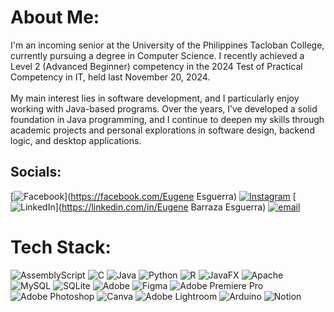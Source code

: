 # About Me:
I'm an incoming senior at the University of the Philippines Tacloban College, currently pursuing a degree in Computer Science. I recently achieved a Level 2 (Advanced Beginner) competency in the 2024 Test of Practical Competency in IT, held last November 20, 2024.<br><br>My main interest lies in software development, and I particularly enjoy working with Java-based programs. Over the years, I’ve developed a solid foundation in Java programming, and I continue to deepen my skills through academic projects and personal explorations in software design, backend logic, and desktop applications.


## Socials:
[![Facebook](https://img.shields.io/badge/Facebook-%231877F2.svg?logo=Facebook&logoColor=white)](https://facebook.com/Eugene Esguerra) [![Instagram](https://img.shields.io/badge/Instagram-%23E4405F.svg?logo=Instagram&logoColor=white)](https://instagram.com/ishomayo) [![LinkedIn](https://img.shields.io/badge/LinkedIn-%230077B5.svg?logo=linkedin&logoColor=white)](https://linkedin.com/in/Eugene Barraza Esguerra) [![email](https://img.shields.io/badge/Email-D14836?logo=gmail&logoColor=white)](mailto:euesguerra@up.edu.ph) 

# Tech Stack:
![AssemblyScript](https://img.shields.io/badge/assembly%20script-%23000000.svg?style=for-the-badge&logo=assemblyscript&logoColor=white) ![C](https://img.shields.io/badge/c-%2300599C.svg?style=for-the-badge&logo=c&logoColor=white) ![Java](https://img.shields.io/badge/java-%23ED8B00.svg?style=for-the-badge&logo=openjdk&logoColor=white) ![Python](https://img.shields.io/badge/python-3670A0?style=for-the-badge&logo=python&logoColor=ffdd54) ![R](https://img.shields.io/badge/r-%23276DC3.svg?style=for-the-badge&logo=r&logoColor=white) ![JavaFX](https://img.shields.io/badge/javafx-%23FF0000.svg?style=for-the-badge&logo=javafx&logoColor=white) ![Apache](https://img.shields.io/badge/apache-%23D42029.svg?style=for-the-badge&logo=apache&logoColor=white) ![MySQL](https://img.shields.io/badge/mysql-4479A1.svg?style=for-the-badge&logo=mysql&logoColor=white) ![SQLite](https://img.shields.io/badge/sqlite-%2307405e.svg?style=for-the-badge&logo=sqlite&logoColor=white) ![Adobe](https://img.shields.io/badge/adobe-%23FF0000.svg?style=for-the-badge&logo=adobe&logoColor=white) ![Figma](https://img.shields.io/badge/figma-%23F24E1E.svg?style=for-the-badge&logo=figma&logoColor=white) ![Adobe Premiere Pro](https://img.shields.io/badge/Adobe%20Premiere%20Pro-9999FF.svg?style=for-the-badge&logo=Adobe%20Premiere%20Pro&logoColor=white) ![Adobe Photoshop](https://img.shields.io/badge/adobe%20photoshop-%2331A8FF.svg?style=for-the-badge&logo=adobe%20photoshop&logoColor=white) ![Canva](https://img.shields.io/badge/Canva-%2300C4CC.svg?style=for-the-badge&logo=Canva&logoColor=white) ![Adobe Lightroom](https://img.shields.io/badge/Adobe%20Lightroom-31A8FF.svg?style=for-the-badge&logo=Adobe%20Lightroom&logoColor=white) ![Arduino](https://img.shields.io/badge/-Arduino-00979D?style=for-the-badge&logo=Arduino&logoColor=white) ![Notion](https://img.shields.io/badge/Notion-%23000000.svg?style=for-the-badge&logo=notion&logoColor=white)

